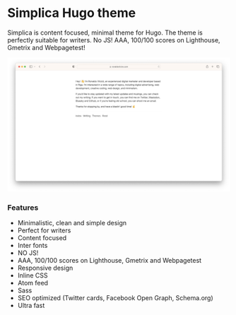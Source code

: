 # Simplica Hugo theme

Simplica is content focused, minimal theme for Hugo. The theme is perfectly suitable for writers. No JS! AAA, 100/100 scores on Lighthouse, Gmetrix and Webpagetest!

![Theme screenshot](screenshot.png)

### Features

- Minimalistic, clean and simple design
- Perfect for writers
- Content focused
- Inter fonts
- NO JS!
- AAA, 100/100 scores on Lighthouse, Gmetrix and Webpagetest
- Responsive design
- Inline CSS
- Atom feed
- Sass
- SEO optimized (Twitter cards, Facebook Open Graph, Schema.org)
- Ultra fast